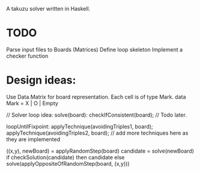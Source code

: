 A takuzu solver written in Haskell.

# TODO
Parse input files to Boards (Matrices)
Define loop skeleton
Implement a checker function


# Design ideas:
Use Data.Matrix for board representation. Each cell is of type Mark.
data Mark = X | O | Empty

// Solver loop idea:
solve(board):
  checkIfConsistent(board); // Todo later.

  loopUntilFixpoint:
    applyTechnique(avoidingTriples1, board);
    applyTechnique(avoidingTriples2, board);
    // add more techniques here as they are implemented

  ((x,y), newBoard) = applyRandomStep(board)
  candidate = solve(newBoard)
  if checkSolution(candidate)
    then candidate
    else solve(applyOppositeOfRandomStep(board, (x,y)))
